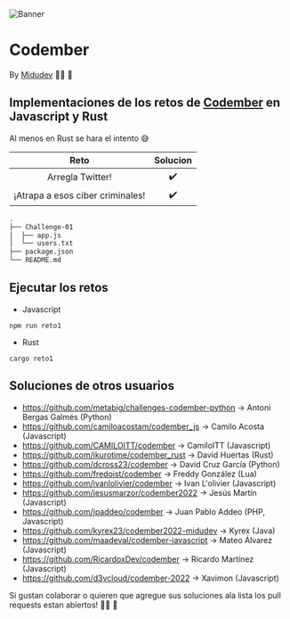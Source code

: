 <img src="https://user-images.githubusercontent.com/92958760/202008443-71b08dcb-bf48-4da9-96c3-9fc7478042e2.png" alt="Banner">

# Codember

By [Midudev](https://github.com/midudev) :man_technologist: :space_invader:

## Implementaciones de los retos de [Codember](https://codember.dev/) en Javascript y Rust

Al menos en Rust se hara el intento :sweat_smile:

|               Reto               |      Solucion      |
| :------------------------------: | :----------------: |
|         Arregla Twitter!         | :heavy_check_mark: |
| ¡Atrapa a esos ciber criminales! | :heavy_check_mark: |

```sh
.
├── Challenge-01
│  ├── app.js
│  └── users.txt
├── package.json
└── README.md
```

## Ejecutar los retos

- Javascript

```
npm run reto1
```

- Rust

```
cargo reto1
```

## Soluciones de otros usuarios

- https://github.com/metabig/challenges-codember-python -> Antoni Bergas Galmés (Python)
- https://github.com/camiloacostam/codember_js -> Camilo Acosta (Javascript)
- https://github.com/CAMILOITT/codember -> CamiloITT (Javascript)
- https://github.com/ikurotime/codember_rust -> David Huertas (Rust)
- https://github.com/dcross23/codember -> David Cruz García (Python)
- https://github.com/fredoist/codember -> Freddy González (Lua)
- https://github.com/ivanlolivier/codember -> Ivan L'olivier (Javascript)
- https://github.com/jesusmarzor/codember2022 -> Jesús Martín (Javascript)
- https://github.com/jpaddeo/codember -> Juan Pablo Addeo (PHP, Javascript)
- https://github.com/kyrex23/codember2022-midudev -> Kyrex (Java)
- https://github.com/maadeval/codember-javascript -> Mateo Álvarez (Javascript)
- https://github.com/RicardoxDev/codember -> Ricardo Martínez (Javascript)
- https://github.com/d3vcloud/codember-2022 -> Xavimon (Javascript)

Si gustan colaborar o quieren que agregue sus soluciones ala lista los pull requests estan abiertos! :man_technologist: :tada:
